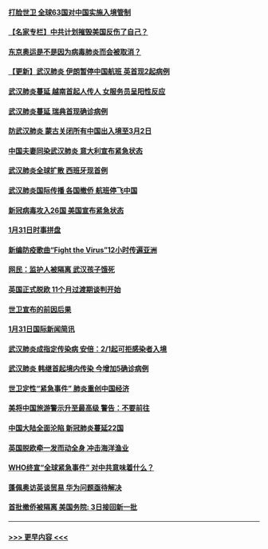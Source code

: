 #### [打脸世卫 全球63国对中国实施入境管制](../pages/prog202/a102766497.md?t=02011944) 
#### [【名家专栏】中共计划摧毁美国反伤了自己？](../pages/prog202/a102766174.md?t=02011944) 
#### [东京奥运是不是因为病毒肺炎而会被取消？](../pages/prog202/a102766393.md?t=02011944) 
#### [【更新】武汉肺炎 伊朗暂停中国航班 英首现2起病例](../pages/prog202/a102758911.md?t=02011944) 
#### [武汉肺炎蔓延  越南首起人传人 女服务员呈阳性反应](../pages/prog202/a102766314.md?t=02011944) 
#### [武汉肺炎蔓延 瑞典首现确诊病例](../pages/prog202/a102766272.md?t=02011944) 
#### [防武汉肺炎 蒙古关闭所有中国出入境至3月2日](../pages/prog202/a102766187.md?t=02011944) 
#### [中国夫妻同染武汉肺炎 意大利宣布紧急状态](../pages/prog202/a102766160.md?t=02011944) 
#### [武汉肺炎全球扩散 西班牙现首例](../pages/prog202/a102766142.md?t=02011944) 
#### [武汉肺炎国际传播 各国撤侨 航班停飞中国](../pages/prog202/a102765851.md?t=02011944) 
#### [新冠病毒攻入26国 美国宣布紧急状态](../pages/prog202/a102766042.md?t=02011944) 
#### [1月31日时事拼盘](../pages/prog202/a102766004.md?t=02011944) 
#### [新编防疫歌曲“Fight the Virus”12小时传遍亚洲](../pages/prog202/a102765868.md?t=02011944) 
#### [网民：监护人被隔离 武汉孩子饿死](../pages/prog202/a102765833.md?t=02011944) 
#### [英国正式脱欧 11个月过渡期谈判开始](../pages/prog202/a102765740.md?t=02011944) 
#### [世卫宣布的前因后果](../pages/prog202/a102765616.md?t=02011944) 
#### [1月31日国际新闻简讯](../pages/prog202/a102765520.md?t=02011944) 
#### [武汉肺炎成指定传染病 安倍：2/1起可拒感染者入境](../pages/prog202/a102765447.md?t=02011944) 
#### [武汉肺炎 韩继首起境内传染 今增加5确诊病例](../pages/prog202/a102765417.md?t=02011944) 
#### [世卫定性“紧急事件” 肺炎重创中国经济](../pages/prog202/a102765298.md?t=02011944) 
#### [美将中国旅游警示升至最高级 警告：不要前往](../pages/prog202/a102765275.md?t=02011944) 
#### [中国大陆全面沦陷 新冠肺炎蔓延22国](../pages/prog202/a102765105.md?t=02011944) 
#### [英国脱欧牵一发而动全身 冲击海洋渔业](../pages/prog202/a102765090.md?t=02011944) 
#### [WHO终宣“全球紧急事件” 对中共意味着什么？](../pages/prog202/a102765086.md?t=02011944) 
#### [蓬佩奥访英谈贸易 华为问题亟待解决](../pages/prog202/a102765066.md?t=02011944) 
#### [首批撤侨被隔离 美国务院: 3日接回新一批](../pages/prog202/a102765054.md?t=02011944) 

----
#### [ >>> 更早内容 <<< ](../indexes/prog202-earlier.md)

